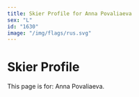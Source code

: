 ```yaml
---
title: Skier Profile for Anna Povaliaeva
sex: "L"
id: "1630"
image: "/img/flags/rus.svg" 
---
```


# Skier Profile

This page is for: Anna Povaliaeva.
    